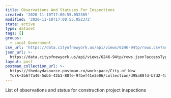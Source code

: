 ```yaml
---
title: Observations And Statuses For Inspections
created: '2020-11-10T17:00:55.052365'
modified: '2020-11-10T17:00:55.052372'
state: active
type: dataset
tags: []
groups:
  - Local Government
csv_url: 'https://data.cityofnewyork.us/api/views/6246-94tp/rows.csv?accessType=DOWNLOAD'
json_url: >-
  https://data.cityofnewyork.us/api/views/6246-94tp/rows.json?accessType=DOWNLOAD
layout: post
postman_collection_url: >-
  https://thedaydasource.postman.co/workspace/City-of New
  York~3b6f7a46-5db5-42b1-80fe-9fbef41e3e06/collection/d95a88fd-b7d2-4a14-acde-00c16d9ff8a2
---
```

List of observations and status for construction project inspections
